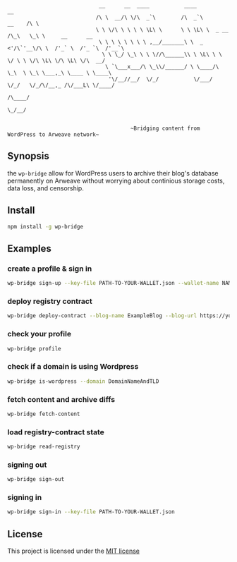 ```console

                             __      __  ____           ____                   __                    
                            /\ \  __/\ \/\  _`\        /\  _`\          __    /\ \                   
                            \ \ \/\ \ \ \ \ \L\ \      \ \ \L\ \  _ __ /\_\   \_\ \     __      __   
                             \ \ \ \ \ \ \ \ ,__/_______\ \  _ <'/\`'__\/\ \  /'_` \  /'_ `\  /'__`\ 
                              \ \ \_/ \_\ \ \ \//\______\\ \ \L\ \ \ \/ \ \ \/\ \L\ \/\ \L\ \/\  __/ 
                               \ `\___x___/\ \_\\/______/ \ \____/\ \_\  \ \_\ \___,_\ \____ \ \____\
                                '\/__//__/  \/_/           \/___/  \/_/   \/_/\/__,_ /\/___L\ \/____/
                                                                                        /\____/      
                                                                                        \_/__/       
                                         
                                         
                                       ~Bridging content from WordPress to Arweave network~

```


## Synopsis
the `wp-bridge` allow for WordPress users to archive their blog's database permanently on Arweave without worrying about continious storage costs, data loss, and censorship.

## Install
```sh
npm install -g wp-bridge
```

## Examples

### create a profile & sign in

```sh
wp-bridge sign-up --key-file PATH-TO-YOUR-WALLET.json --wallet-name NAME-LABEL
```

### deploy registry contract

```sh
wp-bridge deploy-contract --blog-name ExampleBlog --blog-url https://your-wp-blog.net
```

### check your profile

```sh
wp-bridge profile
```

### check if a domain is using Wordpress

```sh
wp-bridge is-wordpress --domain DomainNameAndTLD
```

### fetch content and archive diffs

```sh
wp-bridge fetch-content
```

### load registry-contract state

```sh
wp-bridge read-registry

```

### signing out

```sh
wp-bridge sign-out
```

### signing in

```sh
wp-bridge sign-in --key-file PATH-TO-YOUR-WALLET.json
```

## License
This project is licensed under the [MIT license](./LICENSE)
